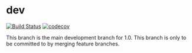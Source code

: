 # dev

[![Build Status](https://travis-ci.org/Falconerd/discord-bot-github.svg?branch=dev)](https://travis-ci.org/Falconerd/discord-bot-github)
[![codecov](https://codecov.io/gh/Falconerd/discord-bot-github/branch/dev/graph/badge.svg)](https://codecov.io/gh/Falconerd/discord-bot-github)


This branch is the main development branch for 1.0. This branch is only to be
committed to by merging feature branches.
